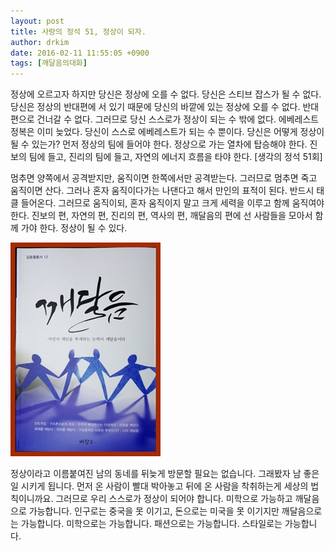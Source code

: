 ```yaml
---
layout: post
title: 사랑의 정석 51, 정상이 되자.
author: drkim
date: 2016-02-11 11:55:05 +0900
tags: [깨달음의대화]
---
```

  


      
정상에 오르고자 하지만 당신은 정상에 오를 수 없다. 당신은 스티브 잡스가 될 수 없다. 당신은 정상의 반대편에 서 있기 때문에 당신의 바깥에 있는 정상에 오를 수 없다. 반대편으로 건너갈 수 없다. 그러므로 당신 스스로가 정상이 되는 수 밖에 없다. 에베레스트 정복은 이미 늦었다. 당신이 스스로 에베레스트가 되는 수 뿐이다. 당신은 어떻게 정상이 될 수 있는가? 먼저 정상의 팀에 들어야 한다. 정상으로 가는 열차에 탑승해야 한다. 진보의 팀에 들고, 진리의 팀에 들고, 자연의 에너지 흐름을 타야 한다. [생각의 정석 51회] 

  


멈추면 양쪽에서 공격받지만, 움직이면 한쪽에서만 공격받는다. 그러므로 멈추면 죽고 움직이면 산다. 그러나 혼자 움직이다가는 나댄다고 해서 만인의 표적이 된다. 반드시 태클 들어온다. 그러므로 움직이되, 혼자 움직이지 말고 크게 세력을 이루고 함께 움직여야 한다. 진보의 편, 자연의 편, 진리의 편, 역사의 편, 깨달음의 편에 선 사람들을 모아서 함께 가야 한다. 정상이 될 수 있다.

  


![](/files/attach/images/198/346/673/aDSC01523.JPG)

  


정상이라고 이름붙여진 남의 동네를 뒤늦게 방문할 필요는 없습니다. 그래봤자 남 좋은 일 시키게 됩니다. 먼저 온 사람이 빨대 박아놓고 뒤에 온 사람을 착취하는게 세상의 법칙이니까요. 그러므로 우리 스스로가 정상이 되어야 합니다. 미학으로 가능하고 깨달음으로 가능합니다. 인구로는 중국을 못 이기고, 돈으로는 미국을 못 이기지만 깨달음으로는 가능합니다. 미학으로는 가능합니다. 패션으로는 가능합니다. 스타일로는 가능합니다.